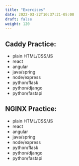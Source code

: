 ```yaml
---
title: "Exercises"
date: 2022-03-22T10:37:21-05:00
draft: false
weight: 120
---
```


## Caddy Practice:

- plain HTML/CSS/JS
- react
- angular
- java/spring
- node/express
- python/flask
- python/django
- python/fastapi

## NGINX Practice:

- plain HTML/CSS/JS
- react
- angular
- java/spring
- node/express
- python/flask
- python/django
- python/fastapi